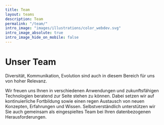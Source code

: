 ```yaml
---
title: Team
layout: teams
description: Team
permalink: "/team/"
intro_image: "images/illustrations/color_webdev.svg"
intro_image_absolute: true
intro_image_hide_on_mobile: false
---
```


# Unser Team

Diversität, Kommunikation, Evolution sind auch in diesem Bereich für uns von hoher Relevanz.

Wir freuen uns Ihnen in verschiedenen Anwendungen und zukunftsfähigen Technologien beratend zur Seite stehen zu können. Dabei setzen wir auf kontinuierliche Fortbildung sowie einen regen Austausch von neuen Konzepten, Erfahrungen und Wissen. Selbstverständlich unterstützen wir Sie auch gemeinsam als eingespieltes Team bei Ihren datenbezogenen Herausforderungen.
